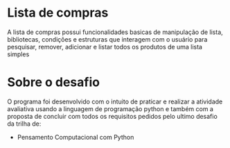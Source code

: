 # Lista de compras
A lista de compras possui funcionalidades basicas de manipulação de lista, bibliotecas, condições e estruturas que interagem com o usuário para pesquisar,
remover, adicionar e listar todos os produtos de uma lista simples

# Sobre o desafio
O programa foi desenvolvido com o intuito de praticar e realizar a atividade avaliativa usando a linguagem de programação python e também com a proposta de concluir com todos
os requisitos pedidos pelo ultimo desafio da trilha de: 
- Pensamento Computacional com Python


